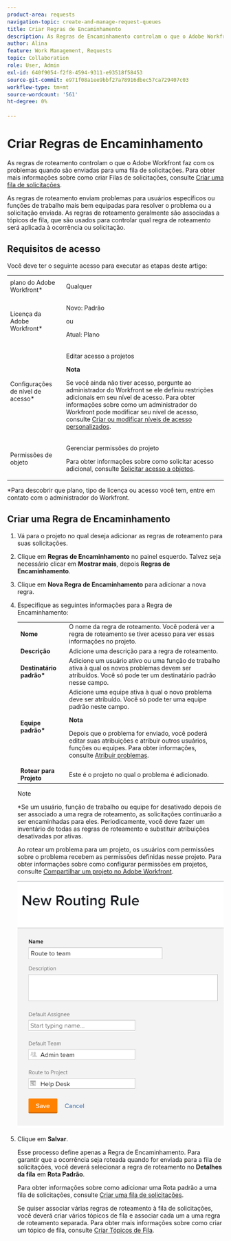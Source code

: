 ```yaml
---
product-area: requests
navigation-topic: create-and-manage-request-queues
title: Criar Regras de Encaminhamento
description: As Regras de Encaminhamento controlam o que o Adobe Workfront faz com os problemas quando eles são enviados para uma Fila de solicitações. Para obter mais informações sobre como criar Filas de solicitações, consulte Criar uma fila de solicitações.
author: Alina
feature: Work Management, Requests
topic: Collaboration
role: User, Admin
exl-id: 640f9054-f2f8-4594-9311-e93518f58453
source-git-commit: e971f08a1ee9bbf27a78916dbec57ca729407c03
workflow-type: tm+mt
source-wordcount: '561'
ht-degree: 0%

---
```


# Criar Regras de Encaminhamento

<!-- Audited: 12/2023 -->

As regras de roteamento controlam o que o Adobe Workfront faz com os problemas quando são enviadas para uma fila de solicitações. Para obter mais informações sobre como criar Filas de solicitações, consulte [Criar uma fila de solicitações](../../../manage-work/requests/create-and-manage-request-queues/create-request-queue.md).

As regras de roteamento enviam problemas para usuários específicos ou funções de trabalho mais bem equipadas para resolver o problema ou a solicitação enviada. As regras de roteamento geralmente são associadas a tópicos de fila, que são usados para controlar qual regra de roteamento será aplicada à ocorrência ou solicitação.

## Requisitos de acesso

<!--drafted - replace the table at P&P:

<table style="table-layout:auto"> 
 <col> 
 <col> 
 <tbody> 
  <tr> 
   <td role="rowheader">Adobe Workfront plan*</td> 
   <td> <p>Any </p> </td> 
  </tr> 
  <tr> 
   <td role="rowheader">Adobe Workfront license*</td> 
   <td> <p>Current license: Standard </p> 
   Or
   <p>Legacy license: Plan </p> </td> 
  </tr> 
  <tr> 
   <td role="rowheader">Access level configurations*</td> 
   <td> <p>Edit access to Projects</p> <p><b>NOTE</b>
   
   If you still don't have access, ask your Workfront administrator if they set additional restrictions in your access level. For information on how a Workfront administrator can modify your access level, see <a href="../../../administration-and-setup/add-users/configure-and-grant-access/create-modify-access-levels.md" class="MCXref xref">Create or modify custom access levels</a>.</p> </td> 
  </tr> 
  <tr> 
   <td role="rowheader">Object permissions</td> 
   <td> <p> Manage permissions to the project</p> <p>For information on requesting additional access, see <a href="../../../workfront-basics/grant-and-request-access-to-objects/request-access.md" class="MCXref xref">Request access to objects </a>.</p> </td> 
  </tr> 
 </tbody> 
</table>
-->

Você deve ter o seguinte acesso para executar as etapas deste artigo:

<table style="table-layout:auto"> 
 <col> 
 <col> 
 <tbody> 
  <tr> 
   <td role="rowheader">plano do Adobe Workfront*</td> 
   <td> <p>Qualquer </p> </td> 
  </tr> 
  <tr> 
   <td role="rowheader">Licença da Adobe Workfront*</td> 
   <td>
    <p>Novo: Padrão</p>
    <p>ou</p>
    <p>Atual: Plano</p></td> 
  </tr> 
  <tr> 
   <td role="rowheader">Configurações de nível de acesso*</td> 
   <td> <p>Editar acesso a projetos</p> <p><b>Nota</b>

Se você ainda não tiver acesso, pergunte ao administrador do Workfront se ele definiu restrições adicionais em seu nível de acesso. Para obter informações sobre como um administrador do Workfront pode modificar seu nível de acesso, consulte <a href="../../../administration-and-setup/add-users/configure-and-grant-access/create-modify-access-levels.md" class="MCXref xref">Criar ou modificar níveis de acesso personalizados</a>.</p> </td>
</tr> 
  <tr> 
   <td role="rowheader">Permissões de objeto</td> 
   <td> <p> Gerenciar permissões do projeto</p> <p>Para obter informações sobre como solicitar acesso adicional, consulte <a href="../../../workfront-basics/grant-and-request-access-to-objects/request-access.md" class="MCXref xref">Solicitar acesso a objetos</a>.</p> </td> 
  </tr> 
 </tbody> 
</table>

*Para descobrir que plano, tipo de licença ou acesso você tem, entre em contato com o administrador do Workfront.

## Criar uma Regra de Encaminhamento

1. Vá para o projeto no qual deseja adicionar as regras de roteamento para suas solicitações.
1. Clique em **Regras de Encaminhamento** no painel esquerdo. Talvez seja necessário clicar em **Mostrar mais**, depois **Regras de Encaminhamento**.
1. Clique em **Nova Regra de Encaminhamento** para adicionar a nova regra.
1. Especifique as seguintes informações para a Regra de Encaminhamento:

   <table style="table-layout:auto"> 
    <col> 
    <col> 
    <thead> 
     </thead> 
    <tbody> 
     <tr> 
      <td role="rowheader"><strong>Nome</strong> </td> 
      <td>O nome da regra de roteamento. Você poderá ver a regra de roteamento se tiver acesso para ver essas informações no projeto.</td> 
     </tr> 
     <tr> 
      <td role="rowheader"><strong>Descrição</strong> </td> 
      <td>Adicione uma descrição para a regra de roteamento.</td> 
     </tr> 
     <tr> 
      <td role="rowheader"><strong>Destinatário padrão*</strong> </td> 
      <td>Adicione um usuário ativo ou uma função de trabalho ativa à qual os novos problemas devem ser atribuídos. Você só pode ter um destinatário padrão nesse campo. </td> 
     </tr> 
     <tr> 
      <td role="rowheader"><strong>Equipe padrão*</strong> </td> 
      <td>Adicione uma equipe ativa à qual o novo problema deve ser atribuído. Você só pode ter uma equipe padrão neste campo.

   <p><b>Nota</b></p>

   Depois que o problema for enviado, você poderá editar suas atribuições e atribuir outros usuários, funções ou equipes. Para obter informações, consulte  <a href="../../../manage-work/issues/manage-issues/assign-issues.md">Atribuir problemas</a>.

   </td> 
     </tr> 
     <tr> 
      <td role="rowheader"><strong>Rotear para Projeto</strong> </td> 
      <td>Este é o projeto no qual o problema é adicionado.</td> 
     </tr> 
    </tbody> 
   </table>

   >[!NOTE]
   >
   >*Se um usuário, função de trabalho ou equipe for desativado depois de ser associado a uma regra de roteamento, as solicitações continuarão a ser encaminhadas para eles. Periodicamente, você deve fazer um inventário de todas as regras de roteamento e substituir atribuições desativadas por ativas.

   Ao rotear um problema para um projeto, os usuários com permissões sobre o problema recebem as permissões definidas nesse projeto. Para obter informações sobre como configurar permissões em projetos, consulte [Compartilhar um projeto no Adobe Workfront](../../../workfront-basics/grant-and-request-access-to-objects/share-a-project.md).

   ![Caixa Nova Regra de Encaminhamento](assets/new-routing-rule-box.png)

1. Clique em **Salvar**.

   Esse processo define apenas a Regra de Encaminhamento. Para garantir que a ocorrência seja roteada quando for enviada para a fila de solicitações, você deverá selecionar a regra de roteamento no **Detalhes da fila** em **Rota Padrão**.

   Para obter informações sobre como adicionar uma Rota padrão a uma fila de solicitações, consulte [Criar uma fila de solicitações](../../../manage-work/requests/create-and-manage-request-queues/create-request-queue.md).

   Se quiser associar várias regras de roteamento à fila de solicitações, você deverá criar vários tópicos de fila e associar cada um a uma regra de roteamento separada. Para obter mais informações sobre como criar um tópico de fila, consulte [Criar Tópicos de Fila](../../../manage-work/requests/create-and-manage-request-queues/create-queue-topics.md).
